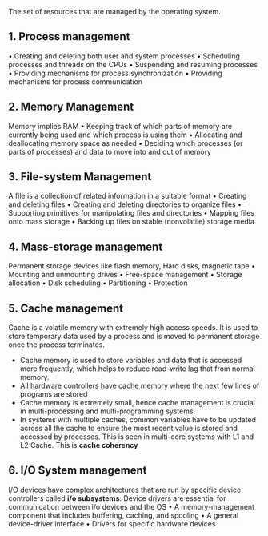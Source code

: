 The set of resources that are managed by the operating system.

## 1. Process management
• Creating and deleting both user and system processes
• Scheduling processes and threads on the CPUs
• Suspending and resuming processes
• Providing mechanisms for process synchronization
• Providing mechanisms for process communication
## 2. Memory Management
Memory implies RAM
• Keeping track of which parts of memory are currently being used and
which process is using them
• Allocating and deallocating memory space as needed
• Deciding which processes (or parts of processes) and data to move into
and out of memory
## 3. File-system Management
A file is a collection of related information in a suitable format
• Creating and deleting files
• Creating and deleting directories to organize files
• Supporting primitives for manipulating files and directories
• Mapping files onto mass storage
• Backing up files on stable (nonvolatile) storage media
## 4. Mass-storage management
Permanent storage devices like flash memory, Hard disks, magnetic tape
• Mounting and unmounting drives
• Free-space management
• Storage allocation
• Disk scheduling
• Partitioning
• Protection
## 5. Cache management
Cache is a volatile memory with extremely high access speeds. It is used to store temporary data used by a process and is moved to permanent storage once the process terminates.
- Cache memory is used to store variables and data that is accessed more frequently, which helps to reduce read-write lag that from normal memory.
- All hardware controllers have cache memory where the next few lines of programs are stored
- Cache memory is extremely small, hence cache management is crucial in multi-processing and multi-programming systems.
- In systems with multiple caches, common variables have to be updated across all the cache to ensure the most recent value is stored and accessed by processes. This is seen in multi-core systems with L1 and L2 Cache. This is **cache coherency**
## 6. I/O System management
I/O devices have complex architectures that are run by specific device controllers called **i/o subsystems**. Device drivers are essential for communication between i/o devices and the OS
• A memory-management component that includes buffering, caching, and
spooling
• A general device-driver interface
• Drivers for specific hardware devices